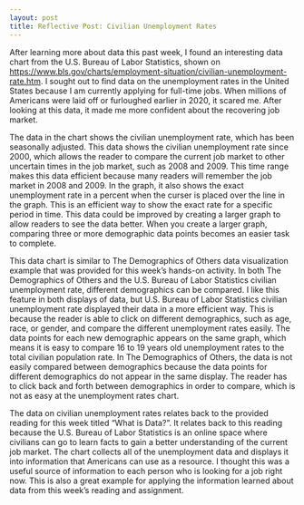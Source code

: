 ```yaml
---
layout: post
title: Reflective Post: Civilian Unemployment Rates 
---
```


After learning more about data this past week, I found an interesting data chart from the U.S. Bureau of Labor Statistics, shown on https://www.bls.gov/charts/employment-situation/civilian-unemployment-rate.htm. I sought out to find data on the unemployment rates in the United States because I am currently applying for full-time jobs. When millions of Americans were laid off or furloughed earlier in 2020, it scared me. After looking at this data, it made me more confident about the recovering job market.

The data in the chart shows the civilian unemployment rate, which has been seasonally adjusted. This data shows the civilian unemployment rate since 2000, which allows the reader to compare the current job market to other uncertain times in the job market, such as 2008 and 2009. This time range makes this data efficient because many readers will remember the job market in 2008 and 2009. In the graph, it also shows the exact unemployment rate in a percent when the curser is placed over the line in the graph. This is an efficient way to show the exact rate for a specific period in time. This data could be improved by creating a larger graph to allow readers to see the data better. When you create a larger graph, comparing three or more demographic data points becomes an easier task to complete.

This data chart is similar to The Demographics of Others data visualization example that was provided for this week’s hands-on activity. In both The Demographics of Others and the U.S. Bureau of Labor Statistics civilian unemployment rate, different demographics can be compared. I like this feature in both displays of data, but U.S. Bureau of Labor Statistics civilian unemployment rate displayed their data in a more efficient way. This is because the reader is able to click on different demographics, such as age, race, or gender, and compare the different unemployment rates easily. The data points for each new demographic appears on the same graph, which means it is easy to compare 16 to 19 years old unemployment rates to the total civilian population rate. In The Demographics of Others, the data is not easily compared between demographics because the data points for different demographics do not appear in the same display. The reader has to click back and forth between demographics in order to compare, which is not as easy at the unemployment rates chart.

The data on civilian unemployment rates relates back to the provided reading for this week titled “What is Data?”. It relates back to this reading because the U.S. Bureau of Labor Statistics is an online space where civilians can go to learn facts to gain a better understanding of the current job market. The chart collects all of the unemployment data and displays it into information that Americans can use as a resource. I thought this was a useful source of information to each person who is looking for a job right now. This is also a great example for applying the information learned about data from this week’s reading and assignment.
